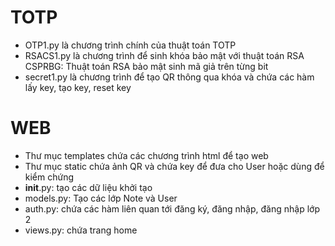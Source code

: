 # TOTP
- OTP1.py là chương trình chính của thuật toán TOTP
- RSACS1.py là chương trình để sinh khóa bảo mật với thuật toán RSA CSPRBG: Thuật toán RSA bảo mật sinh mã giả trên từng bit
- secret1.py là chương trình để tạo QR thông qua khóa và chứa các hàm lấy key, tạo key, reset key

# WEB
- Thư mục templates chứa các chương trình html để tạo web
- Thư mục static chứa ảnh QR và chứa key để đưa cho User hoặc dùng để kiểm chứng
- __init__.py: tạo các dữ liệu khởi tạo
- models.py: Tạo các lớp Note và User
- auth.py: chứa các hàm liên quan tới đăng ký, đăng nhập, đăng nhập lớp 2
- views.py: chứa trang home

